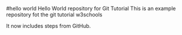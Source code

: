 #hello world
Hello World repository for Git Tutorial
This is an example repository fot the git tutorial w3schools

It now includes steps from GitHub.

